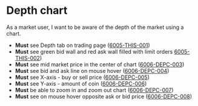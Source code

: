 # Depth chart

As a market user, I want to be aware of the depth of the market using a chart.

- **Must** see Depth tab on trading page (<a name="6005-THIS-001" href="#6005-THIS-001">6005-THIS-001</a>)
- **Must** see green bid wall and red ask wall filled with limit orders <a name="6005-THIS-002" href="#6005-THIS-002">6005-THIS-002</a>)
- **Must** see mid market price in the center of chart (<a name="6006-DEPC-003" href="#6006-DEPC-003">6006-DEPC-003</a>)
- **Must** see bid and ask line on mouse hover (<a name="6006-DEPC-004" href="#6006-DEPC-004">6006-DEPC-004</a>)
- **Must** see X-axis - buy or sell price (<a name="6006-DEPC-005" href="#6006-DEPC-005">6006-DEPC-005</a>)
- **Must** see Y-axis - amount of coin (<a name="6006-DEPC-006" href="#6006-DEPC-006">6006-DEPC-006</a>)
- **Must** be able to zoom in and zoom out chart (<a name="6006-DEPC-007" href="#6006-DEPC-007">6006-DEPC-007</a>)
- **Must** see on mouse hover opposite ask or bid price (<a name="6006-DEPC-008" href="#6006-DEPC-008">6006-DEPC-008</a>)
